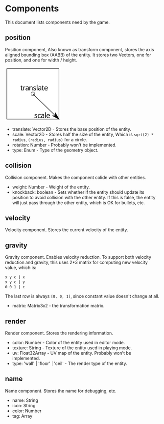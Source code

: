 # Components
This document lists components need by the game.

## position
Position component, Also known as transform component, stores the
axis aligned bounding box (AABB) of the entity.
It stores two Vectors, one for position, and one for width / height.

![Position component](./positionComp.png)

- translate: Vector2D - Stores the base position of the entity.
- scale: Vector2D - Stores half the size of the entity, Which is
`sqrt(2) * radius`, `(radius, radius)` for a circle.
- rotation: Number - Probably won't be implemented.
- type: Enum - Type of the geometry object.  

## collision
Collision component. Makes the component colide with other entities.

- weight: Number - Weight of the entity.
- knockback: boolean - Sets whether if the entity should update its position
  to avoid collision with the other entity. If this is false, the entity will
  just pass through the other entity, which is OK for bullets, etc.

## velocity
Velocity component. Stores the current velocity of the entity.

## gravity
Gravity component. Enables velocity reduction. To support both velocity
reduction and gravity, this uses 2*3 matrix for computing new velocity value,
which is:
```
x y c | x
x y c | y
0 0 1 | c
```
The last row is always `[0, 0, 1]`, since constant value doesn't change at all.

- matrix: Matrix3x2 - the transformation matrix.

## render
Render component. Stores the rendering information.

- color: Number - Color of the entity used in editor mode.
- texture: String - Texture of the entity used in playing mode.
- uv: Float32Array - UV map of the entity. Probably won't be implemented.
- type: 'wall' | 'floor' | 'ceil' - The render type of the entity.

## name
Name component. Stores the name for debugging, etc.

- name: String
- icon: String
- color: Number
- tag: Array<String>
